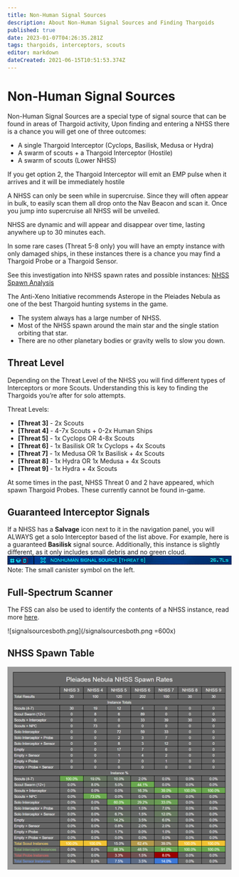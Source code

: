 ```yaml
---
title: Non-Human Signal Sources
description: About Non-Human Signal Sources and Finding Thargoids
published: true
date: 2023-01-07T04:26:35.281Z
tags: thargoids, interceptors, scouts
editor: markdown
dateCreated: 2021-06-15T10:51:53.374Z
---
```


# Non-Human Signal Sources
Non-Human Signal Sources are a special type of signal source that can be found in areas of Thargoid activity, Upon finding and entering a NHSS there is a chance you will get one of three outcomes:

- A single Thargoid Interceptor (Cyclops, Basilisk, Medusa or Hydra)
- A swarm of scouts + a Thargoid Interceptor (Hostile)
- A swarm of scouts (Lower NHSS)

If you get option 2, the Thargoid Interceptor will emit an EMP pulse when it arrives and it will be immediately hostile

A NHSS can only be seen while in supercruise. Since they will often appear in bulk, to easily scan them all drop onto the Nav Beacon and scan it. Once you jump into supercruise all NHSS will be unveiled.

NHSS are dynamic and will appear and disappear over time, lasting anywhere up to 30 minutes each.

In some rare cases (Threat 5-8 only) you will have an empty instance with only damaged ships, in these instances there is a chance you may find a Thargoid Probe or a Thargoid Sensor.

See this investigation into NHSS spawn rates and possible instances: [NHSS Spawn Analysis](https://docs.google.com/spreadsheets/d/e/2PACX-1vRbZ2vWwaUPZlSx9Olg8o8Ml0xGVXQ8Ks7wtYycWfXymCZjn30tvP76fc5ACM1mx_O0ZvYBqI6VW3sa/pubhtml)

The Anti-Xeno Initiative recommends Asterope in the Pleiades Nebula as one of the best Thargoid hunting systems in the game.

- The system always has a large number of NHSS.
- Most of the NHSS spawn around the main star and the single station orbiting that star.
- There are no other planetary bodies or gravity wells to slow you down.

## Threat Level
Depending on the Threat Level of the NHSS you will find different types of Interceptors or more Scouts. Understanding this is key to finding the Thargoids you’re after for solo attempts.

Threat Levels:

- **[Threat 3]** - 2x Scouts
- **[Threat 4]** - 4-7x Scouts + 0-2x Human Ships
- **[Threat 5]** - 1x Cyclops OR 4-8x Scouts
- **[Threat 6]** - 1x Basilisk OR 1x Cyclops + 4x Scouts
- **[Threat 7]** - 1x Medusa OR 1x Basilisk + 4x Scouts
- **[Threat 8]** - 1x Hydra OR 1x Medusa + 4x Scouts
- **[Threat 9]** - 1x Hydra + 4x Scouts

At some times in the past, NHSS Threat 0 and 2 have appeared, which spawn Thargoid Probes. These currently cannot be found in-game.


## Guaranteed Interceptor Signals
If a NHSS has a **Salvage** icon next to it in the navigation panel, you will ALWAYS get a solo Interceptor based of the list above. For example, here is a guaranteed **Basilisk** signal source. Additionally, this instance is slightly different, as it only includes small debris and no green cloud.
![nhss.png](/img/nhss.png)
Note: The small canister symbol on the left.

## Full-Spectrum Scanner
The FSS can also be used to identify the contents of a NHSS instance, read more [here](https://wiki.antixenoinitiative.com/en/nhssviafss).

![signalsourcesboth.png](/signalsourcesboth.png =600x)

## NHSS Spawn Table
![nhsstable.png](/img/nhsstable.png)